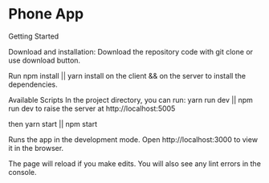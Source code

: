 Phone App
================================================================================
Getting Started

Download and installation: Download the repository code with git clone or use download button.

Run npm install || yarn install on the client && on the server to install the dependencies.

Available Scripts In the project directory, you can run:
yarn run dev || npm run dev to raise the server at http://localhost:5005

then yarn start || npm start

Runs the app in the development mode. Open http://localhost:3000 to view it in the browser.

The page will reload if you make edits. You will also see any lint errors in the console.